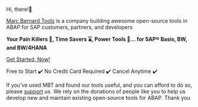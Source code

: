 Hi, there!👋

[Marc Bernard Tools](https://marcbernardtools.com) is a company building awesome open-source tools in ABAP for SAP customers, partners, and developers 

**Your Pain Killers 💊, Time Savers ⌛️, Power Tools 🚀... for SAP® Basis, BW, and BW/4HANA**

[Get Started, Now!](https://marcbernardtools.com/tools/pricing)

Free to Start ✔️ No Credit Card Required ✔️ Cancel Anytime ✔️

If you've used MBT and found our tools useful, and you can afford to do so, please [support](https://github.com/sponsors/Marc-Bernard-Tools) us.
We rely on the donations of people like you to help us develop new and maintain existing open-source tools for ABAP. Thank you 
